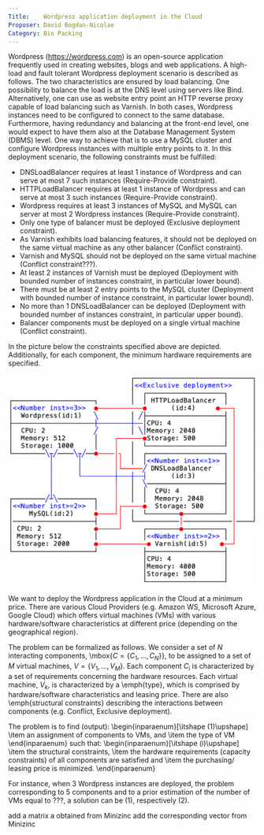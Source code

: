 ```yaml
---
Title:    Wordpress application deployment in the Cloud
Proposer: David Bogdan-Nicolae
Category: Bin Packing
---
```



Wordpress (https://wordpress.com) is an open-source application frequently used in creating websites, blogs and web applications. A high-load and fault tolerant Wordpress deployment scenario is described as follows. The two characteristics are ensured by load balancing. One possibility to balance the load is at the DNS level using servers like Bind. Alternatively, one can use as website entry point an HTTP reverse proxy capable of load balancing such as Varnish. In both cases, Wordpress instances need to be configured to connect to the same database. Furthermore, having redundancy and balancing at the front-end level, one would expect to have them also at the Database Management System (DBMS) level. One way to achieve that is to use a MySQL cluster and configure Wordpress instances with multiple entry points to it. In this deployment scenario, the following constraints must be fulfilled:
- DNSLoadBalancer requires at least 1 instance of Wordpress and can serve at most 7 such instances (Require-Provide constraint).
- HTTPLoadBalancer requires at least 1 instance of Wordpress and can serve at most 3 such instances (Require-Provide constraint).
- Wordpress requires at least 3 instances of MySQL and MySQL can server at most 2 Wordpress instances (Require-Provide constraint).
- Only one type of balancer must be deployed (Exclusive deployment constraint).
- As Varnish exhibits load balancing features, it should not be deployed on the same virtual machine as any other balancer (Conflict constraint).
- Varnish and MySQL should not be deployed on the same virtual machine (Conflict constraint???).
- At least 2 instances of Varnish must be deployed (Deployment with bounded number of instances constraint, in particular lower bound).
- There must be at least 2 entry points to the MySQL cluster (Deployment with bounded number of instance constraint, in particular lower bound).
- No more than 1 DNSLoadBalancer can be deployed (Deployment with bounded number of instances constraint, in particular upper bound).
- Balancer components must be deployed on a single virtual machine (Conflict constraint).

In the picture below the constraints specified above are depicted. Additionally, for each component, the minimum hardware requirements are specified.

![Wordpress.png](assets/Wordpress.png)

We want to deploy the Wordpress application in the Cloud at a minimum price. There are various Cloud Providers (e.g. Amazon WS, Microsoft Azure, Google Cloud) which offers virtual machines (VMs) with various hardware/software characteristics at different price (depending on the geographical region). 

The problem can be formalized as follows. We consider a set of $N$ interacting components, \mbox{$C=\{C_1,\ldots, C_N\}$}, to be assigned to a set of $M$ virtual machines, $V=\{V_1, \ldots, V_M\}$. Each component $C_i$ is characterized by a set of requirements concerning the hardware resources. Each virtual machine, $V_k$, is characterized by a \emph{type}, which is comprised by hardware/software characteristics and leasing price. There are also \emph{structural constraints} describing the interactions between components (e.g. Conflict, Exclusive deployment). 

The problem is to find (output):
\begin{inparaenum}[\itshape (1)\upshape]
\item an assignment of components to VMs, and 
\item the type of VM
\end{inparaenum}
such that:
\begin{inparaenum}[\itshape (i)\upshape]
	\item the structural constraints,
	\item the hardware requirements  (capacity constraints) of all components are satisfied and 
	\item the purchasing/ leasing price is minimized. 
\end{inparaenum}

For instance, when 3 Wordpress instances are deployed, the problem corresponding
to 5 components and to a prior estimation of the number of VMs equal to ???, a solution can be (1),
respectively (2).

add a matrix a obtained from Minizinc
add the corresponding vector from Minizinc
